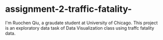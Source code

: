 # assignment-2-traffic-fatality-
I'm Ruochen Qiu, a graudate student at University of Chicago. This project is an exploratory data task of Data Visualization class using traffc fatality data.
